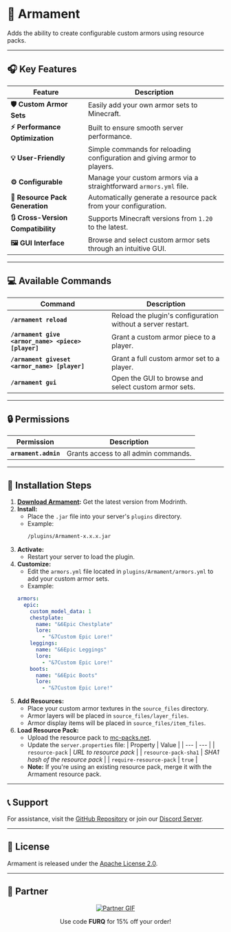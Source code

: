 # 🧥 **Armament**

Adds the ability to create configurable custom armors using resource packs.

---

## 🎧 **Key Features**

| Feature | Description |
| --- | --- |
| **🛡️ Custom Armor Sets** | Easily add your own armor sets to Minecraft. |
| **⚡ Performance Optimization** | Built to ensure smooth server performance. |
| **💡 User-Friendly** | Simple commands for reloading configuration and giving armor to players. |
| **⚙ Configurable** | Manage your custom armors via a straightforward `armors.yml` file. |
| **🎨 Resource Pack Generation** | Automatically generate a resource pack from your configuration. |
| **🔃 Cross-Version Compatibility** | Supports Minecraft versions from `1.20` to the latest. |
| **🖼️ GUI Interface** | Browse and select custom armor sets through an intuitive GUI. |

---

## 💻 **Available Commands**

| Command | Description |
| --- | --- |
| **`/armament reload`** | Reload the plugin's configuration without a server restart. |
| **`/armament give <armor_name> <piece> [player]`** | Grant a custom armor piece to a player. |
| **`/armament giveset <armor_name> [player]`** | Grant a full custom armor set to a player. |
| **`/armament gui`** | Open the GUI to browse and select custom armor sets. |

---

## 🔒 **Permissions**

| Permission | Description |
| --- | --- |
| **`armament.admin`** | Grants access to all admin commands. |

---

## 📩 **Installation Steps**

1. **[Download Armament](https://modrinth.com/plugin/armament):** Get the latest version from Modrinth.
2. **Install:** 
   - Place the `.jar` file into your server's `plugins` directory.
   - Example:
     ```bash
     /plugins/Armament-x.x.x.jar
     ```
3. **Activate:**
   - Restart your server to load the plugin.
4. **Customize:** 
   - Edit the `armors.yml` file located in `plugins/Armament/armors.yml` to add your custom armor sets.
   - Example:
   ```yaml
   armors:
     epic:
       custom_model_data: 1
       chestplate:
         name: "&6Epic Chestplate"
         lore:
           - "&7Custom Epic Lore!"
       leggings:
         name: "&6Epic Leggings"
         lore:
           - "&7Custom Epic Lore!"
       boots:
         name: "&6Epic Boots"
         lore:
           - "&7Custom Epic Lore!"
   ```
5. **Add Resources:**
   - Place your custom armor textures in the `source_files` directory.
    - Armor layers will be placed in `source_files/layer_files`.
    - Armor display items will be placed in `source_files/item_files`.
6. **Load Resource Pack:**
   - Upload the resource pack to [mc-packs.net](https://mc-packs.net).
   - Update the `server.properties` file:
     | Property | Value |
     | --- | --- |
     | `resource-pack` | *URL to resource pack* |
     | `resource-pack-sha1` | *SHA1 hash of the resource pack* |
     | `require-resource-pack` | `true` |
   - **Note:** If you're using an existing resource pack, merge it with the Armament resource pack.

---

## 📞 **Support**

For assistance, visit the [GitHub Repository](https://github.com/furq07/armament/issues) or join our [Discord Server](https://discord.gg/7ugrBEKza4).

---

## 📜 **License**

Armament is released under the [Apache License 2.0](https://www.apache.org/licenses/LICENSE-2.0).

---

## 🤝 **Partner**

<p align="center"> <a href="https://billing.revivenode.com/aff.php?aff=517"> <img src="https://versions.revivenode.com/resources/banner_wide_one.gif" alt="Partner GIF"> </a> </p> <p align="center"> Use code <b>FURQ</b> for 15% off your order! </p>
